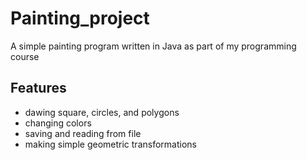 # Painting_project

A simple painting program written in Java as part of my programming course

## Features
- dawing square, circles, and polygons
- changing colors
- saving and reading from file
- making simple geometric transformations
